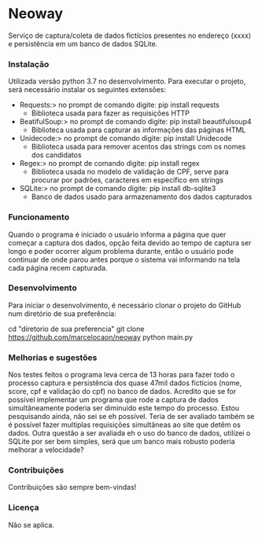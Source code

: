 # Neoway
Serviço de captura/coleta de dados fictícios presentes no endereço (xxxx) e persistência em um banco de dados SQLite.

### Instalação
Utilizada versão python 3.7 no desenvolvimento. Para executar o projeto, será necessário instalar os seguintes extensões:

* Requests:> no prompt de comando digite: pip install requests
  - Biblioteca usada para fazer as requisições HTTP
* BeatifulSoup:> no prompt de comando digite: pip install beautifulsoup4
  - Biblioteca usada para capturar as informações das páginas HTML
* Unidecode:> no prompt de comando digite: pip install Unidecode
  - Biblioteca usada para remover acentos das strings com os nomes dos candidatos
* Regex:> no prompt de comando digite: pip install regex
  - Biblioteca usada no modelo de validação de CPF, serve para procurar por padrões, caracteres em específico em strings
* SQLite:> no prompt de comando digite: pip install db-sqlite3
  - Banco de dados usado para armazenamento dos dados capturados

### Funcionamento
Quando o programa é iniciado o usuário informa a página que quer começar a captura dos dados, opção feita devido ao tempo de captura ser longo e poder ocorrer algum problema durante, então o usuário pode continuar de onde parou antes porque o sistema vai informando na tela cada página recem capturada.

### Desenvolvimento
Para iniciar o desenvolvimento, é necessário clonar o projeto do GitHub num diretório de sua preferência:

cd "diretorio de sua preferencia"
git clone https://github.com/marcelocaon/neoway
python main.py

### Melhorias e sugestões
Nos testes feitos o programa leva cerca de 13 horas para fazer todo o processo captura e persistência dos quase 47mil dados fictícios (nome, score, cpf e validação do cpf) no banco de dados. Acredito que se for possível implementar um programa que rode a captura de dados simultâneamente poderia ser diminuido este tempo do processo. Estou pesquisando ainda, não sei se eh possível. Teria de ser avaliado também se é possível fazer multiplas requisições simultâneas ao site que detêm os dados. Outra questão a ser avaliada eh o uso do banco de dados, utilizei o SQLite por ser bem simples, será que um banco mais robusto poderia melhorar a velocidade?

### Contribuições
Contribuições são sempre bem-vindas!

### Licença
Não se aplica.

